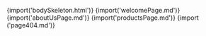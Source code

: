 {import('bodySkeleton.html')}
{import('welcomePage.md')}
{import('aboutUsPage.md')}
{import('productsPage.md')}
{import ('page404.md')}